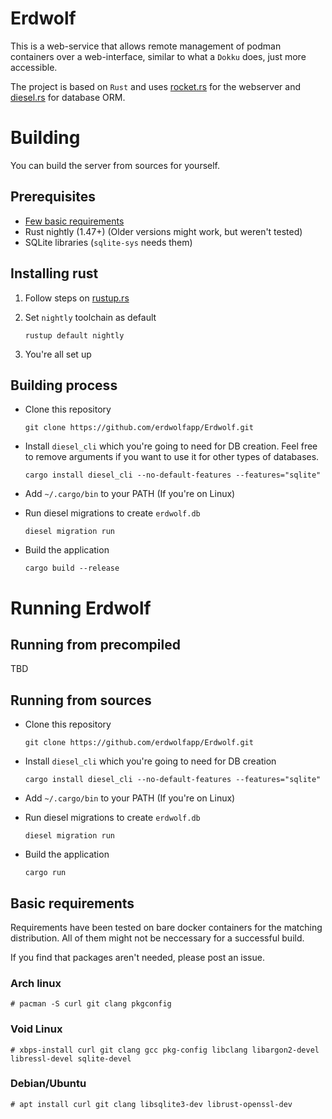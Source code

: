 # Erdwolf
This is a web-service that allows remote management of podman containers over a web-interface, similar to what a `Dokku` does, just more accessible.

The project is based on `Rust` and uses [rocket.rs](https://rocket.rs) for the webserver and [diesel.rs](https://diesel.rs) for database ORM.

# Building
You can build the server from sources for yourself.

## Prerequisites
- [Few basic requirements](#basic-requirements)
- Rust nightly (1.47+) (Older versions might work, but weren't tested)
- SQLite libraries (`sqlite-sys` needs them)

## Installing rust
1.    Follow steps on [rustup.rs](https://rustup.rs)
2.    Set `nightly` toolchain as default

      ```rustup default nightly```
3.    You're all set up

## Building process

- Clone this repository
    ```
    git clone https://github.com/erdwolfapp/Erdwolf.git
    ```

- Install `diesel_cli` which you're going to need for DB creation. Feel free to remove arguments if you want to use it for other types of databases.
    ```
    cargo install diesel_cli --no-default-features --features="sqlite"
    ```

- Add `~/.cargo/bin` to your PATH (If you're on Linux)
- Run diesel migrations to create `erdwolf.db`
    ```
    diesel migration run
    ```
- Build the application
    ```
    cargo build --release
    ```

# Running Erdwolf
## Running from precompiled
TBD
## Running from sources
- Clone this repository
    ```
    git clone https://github.com/erdwolfapp/Erdwolf.git
    ```

- Install `diesel_cli` which you're going to need for DB creation
    ```
    cargo install diesel_cli --no-default-features --features="sqlite"
    ```

- Add `~/.cargo/bin` to your PATH (If you're on Linux)
- Run diesel migrations to create `erdwolf.db`
    ```
    diesel migration run
    ```
- Build the application
    ```
    cargo run
    ```


## Basic requirements
Requirements have been tested on bare docker containers for the matching distribution. All of them might not be neccessary for a successful build.

If you find that packages aren't needed, please post an issue.
### Arch linux
```
# pacman -S curl git clang pkgconfig
```

### Void Linux
```
# xbps-install curl git clang gcc pkg-config libclang libargon2-devel libressl-devel sqlite-devel
```

### Debian/Ubuntu
```
# apt install curl git clang libsqlite3-dev librust-openssl-dev
```